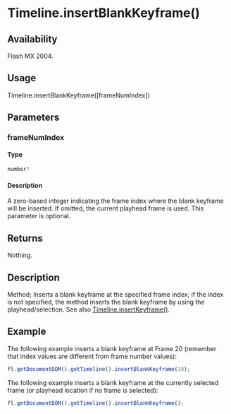 # Timeline.insertBlankKeyframe()

## Availability

Flash MX 2004.

## Usage

Timeline.insertBlankKeyframe(\[frameNumIndex\])

## Parameters

### **frameNumIndex**

#### Type

```typescript
number?
```

#### Description

A zero-based integer indicating the frame index where the blank keyframe will be inserted. If omitted, the current playhead frame is used. This parameter is optional.

## Returns

Nothing.

## Description

Method; Inserts a blank keyframe at the specified frame index; if the index is not specified, the method inserts the blank keyframe by using the playhead/selection. See also [Timeline.insertKeyframe()](../Timeline_object/Timeline29.md).

## Example

The following example inserts a blank keyframe at Frame 20 (remember that index values are different from frame
number values):

```javascript
fl.getDocumentDOM().getTimeline().insertBlankKeyframe(19);
```

The following example inserts a blank keyframe at the currently selected frame (or playhead location if no frame is selected):

```javascript
fl.getDocumentDOM().getTimeline().insertBlankKeyframe();
```
